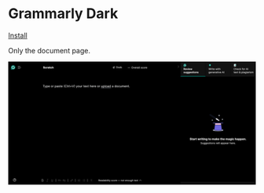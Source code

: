 # Grammarly Dark

[Install](https://raw.githubusercontent.com/aruncveli/userstyles/refs/heads/main/sites/grammarly/grammarly.user.css)

Only the document page.

![Screenshot of page](screenshot.png)
